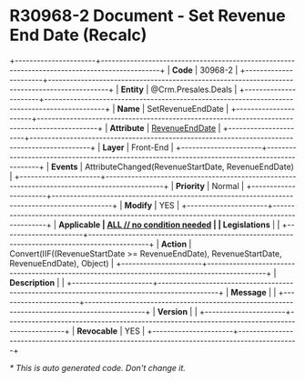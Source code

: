 ﻿---
erp.type: front-end-business-rule
erp.entity: Crm.Presales.Deals
---

# R30968-2 Document - Set Revenue End Date (Recalc)
+----------------------+----------------------------------------------------------------------------------------------+
| **Code**             | 30968-2                                                                                      |
+----------------------+----------------------------------------------------------------------------------------------+
| **Entity**           | @Crm.Presales.Deals                                                                          |
+----------------------+----------------------------------------------------------------------------------------------+
| **Name**             | SetRevenueEndDate                                                                            |
+----------------------+----------------------------------------------------------------------------------------------+
| **Attribute**        | [RevenueEndDate](../entities/Crm.Presales.Deals.md#revenueenddate)                           |
+----------------------+----------------------------------------------------------------------------------------------+
| **Layer**            | Front-End                                                                                    |
+----------------------+----------------------------------------------------------------------------------------------+
| **Events**           | AttributeChanged(RevenueStartDate, RevenueEndDate)                                           |
+----------------------+----------------------------------------------------------------------------------------------+
| **Priority**         | Normal                                                                                       |
+----------------------+----------------------------------------------------------------------------------------------+
| **Modify**           | YES                                                                                          |
+----------------------+----------------------------------------------------------------------------------------------+
| **Applicable         | [ALL // no condition needed](xref:applicable-legislations)                                   |
| Legislations**       |                                                                                              |
+----------------------+----------------------------------------------------------------------------------------------+
| **Action**           | Convert(IIF((RevenueStartDate >= RevenueEndDate), RevenueStartDate, RevenueEndDate), Object) |
+----------------------+----------------------------------------------------------------------------------------------+
| **Description**      |                                                                                              |
+----------------------+----------------------------------------------------------------------------------------------+
| **Message**          |                                                                                              |
+----------------------+----------------------------------------------------------------------------------------------+
| **Version**          |                                                                                              |
+----------------------+----------------------------------------------------------------------------------------------+
| **Revocable**        | YES                                                                                          |
+----------------------+----------------------------------------------------------------------------------------------+

*\* This is auto generated code. Don't change it.*
